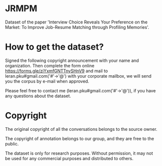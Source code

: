 # JRMPM
Dataset of the paper 'Interview Choice Reveals Your Preference on the Market: To Improve Job-Resume Matching through Profiling Memories'.

# How to get the dataset?
Signed the following copyright announcement with your name and organization. Then complete the form online https://forms.gle/ziYxmfGNTTnySHnV9 and mail to leran.pku#gmail.com('#'->'@') with your corporate mailbox, we will send you the corpus by e-mail when approved.

Please feel free to contact me (leran.pku#gmail.com('#'->'@')), if you have any questions about the dataset.

# Copyright 
The original copyright of all the conversations belongs to the source owner.

The copyright of annotation belongs to our group, and they are free to the public.

The dataset is only for research purposes. Without permission, it may not be used for any commercial purposes and distributed to others.
